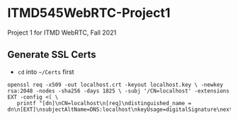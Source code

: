# ITMD545WebRTC-Project1
Project 1 for ITMD WebRTC, Fall 2021

## Generate SSL Certs
* `cd` into `~/Certs` first

```
openssl req -x509 -out localhost.crt -keyout localhost.key \ -newkey rsa:2048 -nodes -sha256 -days 1825 \ -subj '/CN=localhost' -extensions EXT -config <( \
   printf "[dn]\nCN=localhost\n[req]\ndistinguished_name = dn\n[EXT]\nsubjectAltName=DNS:localhost\nkeyUsage=digitalSignature\nextendedKeyUsage=serverAuth")
```